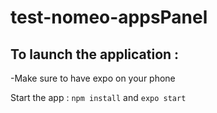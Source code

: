 # test-nomeo-appsPanel

## To launch the application :

-Make sure to have expo on your phone

Start the app : `npm install` and `expo start`
